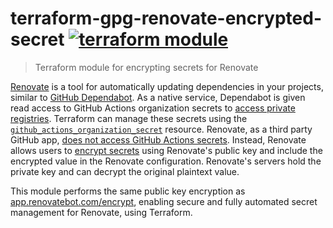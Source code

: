 # terraform-gpg-renovate-encrypted-secret [![terraform module](https://img.shields.io/badge/terraform-module-623CE4)](https://registry.terraform.io/modules/bendrucker/renovate-encrypted-secret/gpg)

> Terraform module for encrypting secrets for Renovate

[Renovate](https://github.com/renovatebot/renovate) is a tool for automatically updating dependencies in your projects, similar to [GitHub Dependabot](https://docs.github.com/en/code-security/supply-chain-security/keeping-your-dependencies-updated-automatically/about-dependabot-version-updates). As a native service, Dependabot is given read access to GitHub Actions organization secrets to [access private registries](https://docs.github.com/en/code-security/supply-chain-security/keeping-your-dependencies-updated-automatically/configuration-options-for-dependency-updates#configuration-options-for-private-registries). Terraform can manage these secrets using the [`github_actions_organization_secret`](https://registry.terraform.io/providers/integrations/github/latest/docs/resources/actions_organization_secret) resource. Renovate, as a third party GitHub app, [does not access GitHub Actions secrets](https://docs.renovatebot.com/private-modules/#access-to-github-actions-secrets). Instead, Renovate allows users to [encrypt secrets](https://docs.renovatebot.com/private-modules/#encrypting-secrets) using Renovate's public key and include the encrypted value in the Renovate configuration. Renovate's servers hold the private key and can decrypt the original plaintext value.

This module performs the same public key encryption as [app.renovatebot.com/encrypt](https://app.renovatebot.com/encrypt), enabling secure and fully automated secret management for Renovate, using Terraform. 
